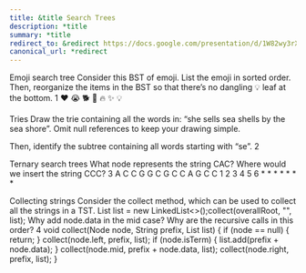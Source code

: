 ```yaml
---
title: &title Search Trees
description: *title
summary: *title
redirect_to: &redirect https://docs.google.com/presentation/d/1W82wy3rXTe8JIlqeHTL2M84WDMffCxhZYwyIE7Wr2Ao/edit?usp=sharing
canonical_url: *redirect
---
```


Emoji search tree
Consider this BST of emoji. List the emoji in sorted order. Then, reorganize the items in the BST so that there’s no dangling 💡 leaf at the bottom.
1
❤️
😭
🐕
🤔
🔥
✨
💡

Tries
Draw the trie containing all the words in: “she sells sea shells by the sea shore”. Omit null references to keep your drawing simple.








Then, identify the subtree containing all words starting with “se”.
2

Ternary search trees
What node represents the string CAC? Where would we insert the string CCC?
3
A
C
C
G
G
C
G
C
C
A
G
C
C
1
2
3
4
5
6
*
*
*
*
*
*
*

Collecting strings
Consider the collect method, which can be used to collect all the strings in a TST.
List<String> list = new LinkedList<>();collect(overallRoot, "", list);
Why add node.data in the mid case? Why are the recursive calls in this order?
4
void collect(Node node, String prefix, List<String> list) {
    if (node == null) {
        return;
    }
    collect(node.left, prefix, list);
    if (node.isTerm) {
        list.add(prefix + node.data);
    }
    collect(node.mid, prefix + node.data, list);
    collect(node.right, prefix, list);
}
